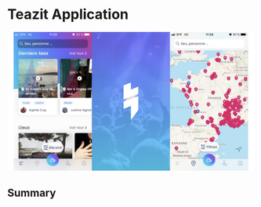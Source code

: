 # Teazit Application

![Teazit Application](../assets/teazit-images/teazit-images.003.jpeg)


## Summary
